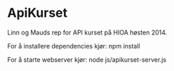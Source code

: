 ApiKurset
=========

Linn og Mauds rep for API kurset på HIOA høsten 2014.

For å installere dependencies kjør:
npm install

For å starte webserver kjør:
node js/apikurset-server.js
